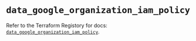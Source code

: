 # `data_google_organization_iam_policy`

Refer to the Terraform Registory for docs: [`data_google_organization_iam_policy`](https://registry.terraform.io/providers/hashicorp/google-beta/4.75.0/docs/data-sources/google_organization_iam_policy).
